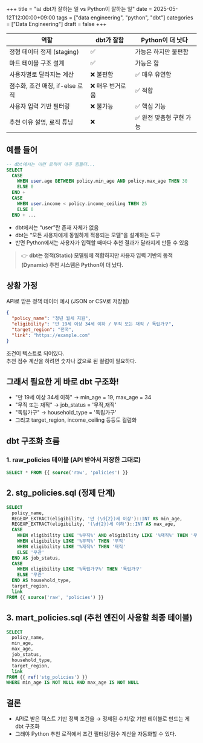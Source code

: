 +++
title = "📊 dbt가 잘하는 일 vs Python이 잘하는 일"
date = 2025-05-12T12:00:00+09:00
tags = ["data engineering", "python", "dbt"]
categories = ["Data Engineering"]
draft = false
+++

| 역할 | dbt가 잘함 | Python이 더 낫다 |
|------|------------|------------------|
| 정형 데이터 정제 (staging) | ✅ | 가능은 하지만 불편함 |
| 마트 테이블 구조 설계 | ✅ | 가능은 함 |
| 사용자별로 달라지는 계산 | ❌ 불편함 | ✅ 매우 유연함 |
| 점수화, 조건 매칭, if-else 로직 | ❌ 매우 번거로움 | ✅ 적합 |
| 사용자 입력 기반 필터링 | ❌ 불가능 | ✅ 핵심 기능 |
| 추천 이유 설명, 로직 튜닝 | ❌ | ✅ 완전 맞춤형 구현 가능 |

## 예를 들어
```sql
-- dbt에서는 이런 로직이 아주 힘들다...
SELECT
  CASE 
    WHEN user.age BETWEEN policy.min_age AND policy.max_age THEN 30
    ELSE 0
  END +
  CASE 
    WHEN user.income < policy.income_ceiling THEN 25
    ELSE 0
  END + ...
```

- dbt에서는 “user”란 존재 자체가 없음  
- dbt는 “모든 사용자에게 동일하게 적용되는 모델”을 설계하는 도구  
- 반면 Python에서는 사용자가 입력할 때마다 추천 결과가 달라지게 만들 수 있음

> 👉 **dbt는 정적(Static) 모델링에 적합하지만 사용자 입력 기반의 동적(Dynamic) 추천 시스템은 Python이 더 났다.**

## 상황 가정
API로 받은 정책 데이터 예시 (JSON or CSV로 저장됨)
```json
{
  "policy_name": "청년 월세 지원",
  "eligibility": "만 19세 이상 34세 이하 / 무직 또는 재직 / 독립가구",
  "target_region": "전국",
  "link": "https://example.com"
}
```
조건이 텍스트로 되어있다.   
추천 점수 계산을 하려면 숫자나 값으로 된 컬럼이 필요하다.

## 그래서 필요한 게 바로 dbt 구조화!
- "만 19세 이상 34세 이하" → min_age = 19, max_age = 34
- "무직 또는 재직" → job_status = '무직,재직'
- "독립가구" → household_type = '독립가구'
- 그리고 target_region, income_ceiling 등등도 컬럼화

## dbt 구조화 흐름

### 1. raw_policies 테이블 (API 받아서 저장한 그대로)
```sql
SELECT * FROM {{ source('raw', 'policies') }}
```

## 2. stg_policies.sql (정제 단계)
```sql
SELECT
  policy_name,
  REGEXP_EXTRACT(eligibility, '만 (\d{2})세 이상')::INT AS min_age,
  REGEXP_EXTRACT(eligibility, '(\d{2})세 이하')::INT AS max_age,
  CASE
    WHEN eligibility LIKE '%무직%' AND eligibility LIKE '%재직%' THEN '무직,재직'
    WHEN eligibility LIKE '%무직%' THEN '무직'
    WHEN eligibility LIKE '%재직%' THEN '재직'
    ELSE '무관'
  END AS job_status,
  CASE
    WHEN eligibility LIKE '%독립가구%' THEN '독립가구'
    ELSE '무관'
  END AS household_type,
  target_region,
  link
FROM {{ source('raw', 'policies') }}
```

## 3. mart_policies.sql (추천 엔진이 사용할 최종 테이블)
```sql
SELECT
  policy_name,
  min_age,
  max_age,
  job_status,
  household_type,
  target_region,
  link
FROM {{ ref('stg_policies') }}
WHERE min_age IS NOT NULL AND max_age IS NOT NULL
```

## 결론
- API로 받은 텍스트 기반 정책 조건을 → 정제된 수치/값 기반 테이블로 만드는 게 dbt 구조화  
- 그래야 Python 추천 로직에서 조건 필터링/점수 계산을 자동화할 수 있다.
